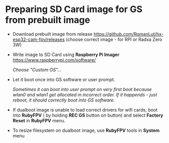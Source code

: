 
# Preparing SD Card image for GS from prebuilt image

* Download prebuilt image from release https://github.com/RomanLut/hx-esp32-cam-fpv/releases  (choose correct image - for RPI or Radxa Zero 3W)

* Write image to SD Card using **Raspberry Pi Imager** https://www.raspberrypi.com/software/
 
   *Choose "Custom OS"...*

* Let it boot once into GS software or user prompt.
  
   *Sometimes it can boot into user prompt on very first boot because wlan0 and wlan1 get allocated in incorrect order. If it happends - just reboot, it should correctly boot into GS software.*

* If dualboot image is unable to load correct drivers for wifi cards, boot into **RubyFPV** ( by holding **REC GS** button on button) and select **Factory Reset** in **RubyFPV** menu.

* To resize filesystem on dualboot image, use **RubyFPV** tools in **System** menu


